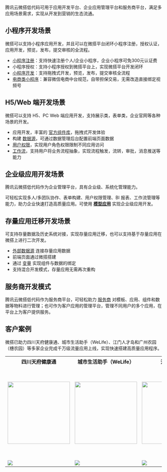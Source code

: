 腾讯云微搭低代码可用于应用开发平台、企业应用管理平台和服务商平台，满足多应用场景需求，实现从开发到营销的生态流通。

## 小程序开发场景
微搭可以支持小程序应用开发，并且可以在微搭平台闭环小程序注册，授权认证，应用开发，预览，发布，提交审核的全流程。
- [小程序注册](https://cloud.tencent.com/document/product/1301/57644)：支持快速注册个人/企业小程序，企业小程序可免300元认证费
- 小程序授权：支持小程序授权到微搭平台上，实现微搭平台开发闭环
- [小程序开发](https://cloud.tencent.com/document/product/1301/55140)：支持拖拽式开发，预览，发布，提交审核全流程
- [电商类小程序](https://cloud.tencent.com/document/product/1301/58852)：兼容微信电商中台规范，自带担保交易，无需改造直接绑定视频号




## H5/Web 端开发场景
微搭可以支持 H5、PC Web 端应用开发，支持展示类，表单类，企业官网等各种场景的开发。
- 应用开发，丰富的 [官方组件库](https://cloud.tencent.com/document/product/1301/59110)，拖拽式开发体验
- 构建 [数据源](https://cloud.tencent.com/document/product/1301/51658)，可通过数据管理后台配置前端页面数据
- [用户权限](https://cloud.tencent.com/document/product/1301/67266)，实现用户角色权限限制不同应用访问
- [工作流](https://cloud.tencent.com/document/product/1301/77281)，支持用户将业务流程抽象，实现流程触发，流转，审批，消息推送等能力

## 企业级应用开发场景 
腾讯云微搭低代码作为企业管理平台，具有企业级、系统化管理能力。

可轻松实现多人/多团队协作、表单构建、用户权限管理、BI 报表、工作流管理等能力，助力企业快速打造高质量应用。可使用 [**模型应用**](https://cloud.tencent.com/document/product/1301/67252) 实现企业级应用开发。


## 存量应用迁移开发场景
可支持存量数据及历史系统对接，实现存量应用迁移，也可以支持基于存量应用在微搭上进行二次开发。
- [外部数据源](https://cloud.tencent.com/document/product/1301/67243) 连接存量应用数据
- 前端页面通过微搭搭建
- 通过 [变量](https://cloud.tencent.com/document/product/1301/67249) 实现组件与数据的绑定
- 支持混合开发模式，存量应用无需再次重构



## 服务商开发模式

腾讯云微搭低代码作为服务商平台，可轻松助力 [服务商](https://cloud.tencent.com/document/product/1301/57324) 对模板、应用、组件和数据等物料进行管理；也可作为客户应用的管理平台，管理不同用户的多个应用，在平台上为客户提供服务。



## 客户案例
微搭已助力四川天府健康通、城市生活助手（WeLife）、江门人才岛和广州农园（橞农园）等多家企业完成千万级流量应用上线，实现快速搭建高质量应用程序。
<table>
    <tr>
        <th>四川天府健康通</th>
        <th>城市生活助手（WeLife）</th>
        <th>江门人才岛</th>
        <th>广州农园（穗农园）</th>				
    </tr>
    <tr>
        <td width="200px" height="300px"><img src="https://main.qcloudimg.com/raw/c09b8d888590667026b19f60c79e4e01.jpeg" style="width: 200px;" /></td>
        <td width="200px" height="300px"><img src="https://main.qcloudimg.com/raw/086c8457f41b4a6354dce27a0b1de4af.jpeg" style="width: 200px;" /></td>
        <td width="200px" height="300px"><img src="https://main.qcloudimg.com/raw/5d96817bcea68385055ae75a87f50fb8.jpeg" style="width: 200px;" /></td>
        <td width="200px" height="300px"><img src="https://main.qcloudimg.com/raw/5a6208bb8b9a4780f633f5f573ca584f.jpeg" style="width: 200px;" /></td>				
    </tr>
		 <tr>
        <td><img src="https://main.qcloudimg.com/raw/c213892c809969b6f98b2bd27c958815.png" style="" /></td>
        <td><img src="https://main.qcloudimg.com/raw/e4e0c9dc96b8cfcdaff82d27d725b6d2.png" style="" /></td>
        <td><img src="https://main.qcloudimg.com/raw/3aaf55b527c5449a104eac7776fd8479.png" style="" /></td>
        <td><img src="https://main.qcloudimg.com/raw/c15c0cd7e42a04cbd9d37069bcfaf11e.png" style="" /></td>				
    </tr>
</table>
